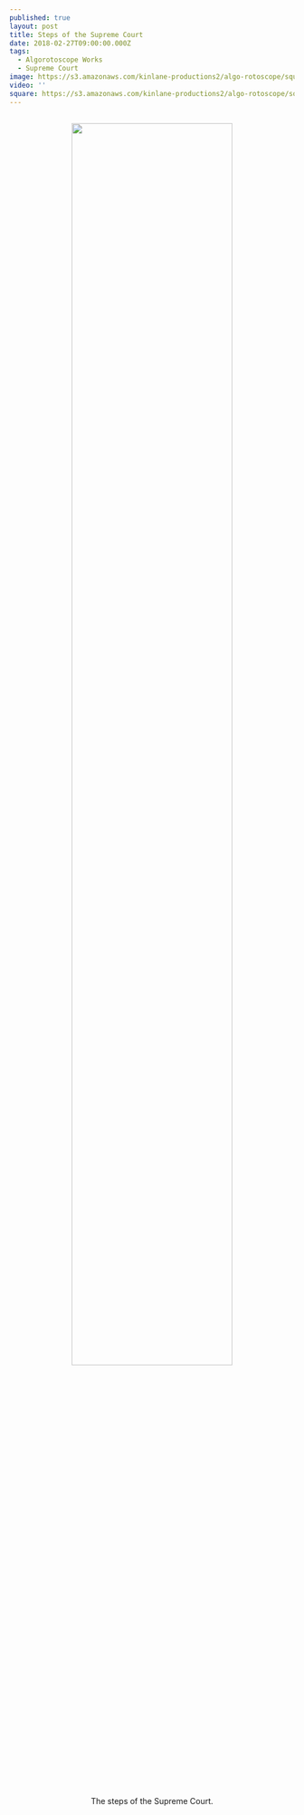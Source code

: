```yaml
---
published: true
layout: post
title: Steps of the Supreme Court
date: 2018-02-27T09:00:00.000Z
tags:
  - Algorotoscope Works
  - Supreme Court
image: https://s3.amazonaws.com/kinlane-productions2/algo-rotoscope/square/C32Eg8bUEAEa_gj.jpg
video: ''
square: https://s3.amazonaws.com/kinlane-productions2/algo-rotoscope/square/C32Eg8bUEAEa_gj_square.jpg
---
```

<p align="center"><img src="{{ page.image }}" width="75%" style="padding: 15px;" /></p>
<center>The steps of the Supreme Court.</center>
